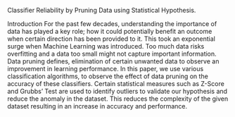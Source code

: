 Classifier Reliability by Pruning Data using Statistical Hypothesis.

Introduction
For the past few decades, understanding the importance of data has played a key role; how it could potentially benefit an outcome when certain direction has been provided to it.  This took an exponential surge when Machine Learning was introduced. Too much data risks overfitting and a data too small might not capture important  information. Data pruning defines, elimination of certain unwanted data to observe an improvement in learning performance. In this paper, we use various classification algorithms, to observe the effect of data pruning on the accuracy of these classifiers. Certain statistical measures such as Z-Score and Grubbs’ Test are used to identify outliers to validate our hypothesis and reduce the anomaly in the dataset. This reduces the complexity of the given dataset resulting in an increase in accuracy and performance. 
